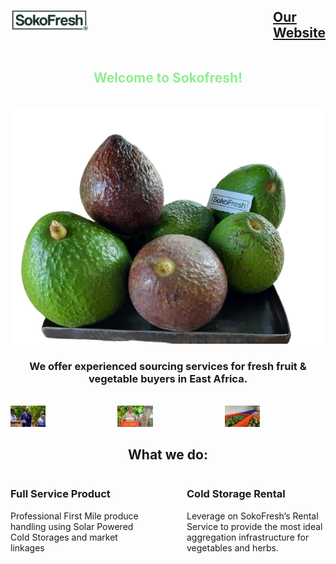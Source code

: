 <div style="display: flex; justify-content: space-between;">
  <div style="display: flex; align-items: center;">
    <img src="logo.png" width="30%" style="margin-right: 10px;">
  </div>
  <h2>
    <a href="https://sokofresh.co.ke">Our Website</a>
  </h2>
</div>
    <h2 align="center" style="color: lightgreen;">Welcome to Sokofresh!</h2>

<br>
<div style="text-align: center;">
  <img src="ova_homepage.png" style="max-width: 100%;" />
</div>
<h3 align="center">We offer experienced sourcing services for fresh fruit & vegetable buyers in East Africa.</h3>
<br>
<div style="display: flex; justify-content: center;">
  <div style="display: flex;">
    <div style="margin-right: 10px;">
      <img src="farmers.jpeg" style="max-width: 35%;" />
    </div>
    <div style="margin-right: 10px;">
      <img src="mzee-1.jpg" style="max-width: 35%;" />
    </div>
    <div>
      <img src="farmer.jpeg" style="max-width: 35%;" />
    </div>
  </div>
</div>

<h2 align="center">What we do:</h2>
<div style="display: flex;">
  <div style="flex: 1; margin-right: 60px;">
    <h3>Full Service Product</h3>
    <p>Professional First Mile produce handling using Solar Powered Cold Storages and market linkages</p>
  </div>
  <div style="flex: 1;">
    <h3>Cold Storage Rental</h3>
    <p>Leverage on SokoFresh’s Rental Service to provide the most ideal aggregation infrastructure for vegetables and herbs.</p>
  </div>
</div>
